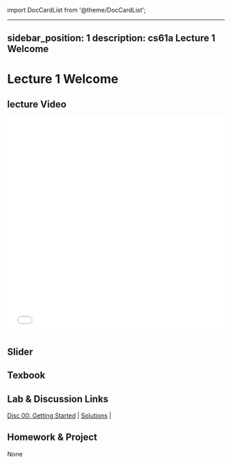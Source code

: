 import DocCardList from '@theme/DocCardList';

---
sidebar_position: 1
description: cs61a  Lecture 1 Welcome
---
# Lecture 1 Welcome
## lecture Video

<iframe src="//player.bilibili.com/player.html?aid=277746636&bvid=BV17c411f78k&cid=1311465503&p=1&high_quality=1&danmaku=0" scrolling="no" border="0" frameborder="no" framespacing="0" allowfullscreen="true" allowfullscreen="allowfullscreen" width="100%" height="500" scrolling="no" frameborder="0" sandbox="allow-top-navigation allow-same-origin allow-forms allow-scripts"> </iframe>

## Slider

## Texbook


## Lab & Discussion Links
[Disc 00: Getting Started](./dis/disc00.md) | [Solutions](./dis/sol-disc00.md) | 

## Homework & Project
None


<DocCardList />
